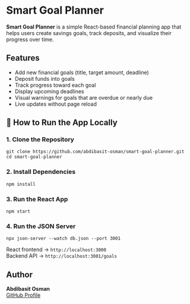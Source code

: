  <h1>Smart Goal Planner</h1>
  <p><strong>Smart Goal Planner</strong> is a simple React-based financial planning app that helps users create savings goals, track deposits, and visualize their progress over time.</p>

  <h2>Features</h2>
  <ul>
    <li> Add new financial goals (title, target amount, deadline)</li>
    <li> Deposit funds into goals</li>
    <li> Track progress toward each goal</li>
    <li> Display upcoming deadlines</li>
    <li> Visual warnings for goals that are overdue or nearly due</li>
    <li> Live updates without page reload</li>
  </ul>


  <h2>🧪 How to Run the App Locally</h2>
  <h3>1. Clone the Repository</h3>
  <pre><code>git clone https://github.com/abdibasit-osman/smart-goal-planner.git
cd smart-goal-planner</code></pre>

  <h3>2. Install Dependencies</h3>
  <pre><code>npm install</code></pre>

  <h3>3. Run the React App</h3>
  <pre><code>npm start</code></pre>

  <h3>4. Run the JSON Server</h3>
  <code>npx json-server --watch db.json --port 3001</code>

  <p>
    React frontend → <code>http://localhost:3000</code><br/>
    Backend API → <code>http://localhost:3001/goals</code>
  </p>


  <h2>Author</h2>
  <p><strong>Abdibasit Osman</strong>  
  <br><a href="https://github.com/abdibasit-osman">GitHub Profile</a></p>
